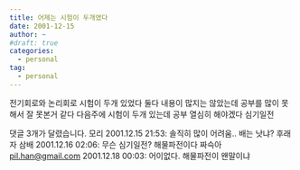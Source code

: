 ```yaml
---
title: 어제는 시험이 두개였다
date: 2001-12-15
author: ~
#draft: true
categories:
  - personal
tag:
  - personal
---
```




전기회로와 논리회로 시험이 두개 있었다
둘다 내용이 많지는 않았는데
공부를 많이 못해서
잘 못본거 같다
다음주에 시험이 두개 있는데
공부 열심히 해야겠다
심기일전


 댓글  3개가 달렸습니다.
 모리 2001.12.15 21:53: 
솔직히 많이 어려움.. 배는 낫냐?
 후래자 삼배 2001.12.16 02:06: 
무슨 심기일전? 해물파전이다 짜슥아
 pil.han@gmail.com 2001.12.18 00:03: 
어이없다. 해물파전이 왠말이냐




